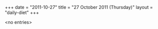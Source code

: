 +++
date = "2011-10-27"
title = "27 October 2011 (Thursday)"
layout = "daily-diet"
+++

<p>&lt;no entries&gt;</p>